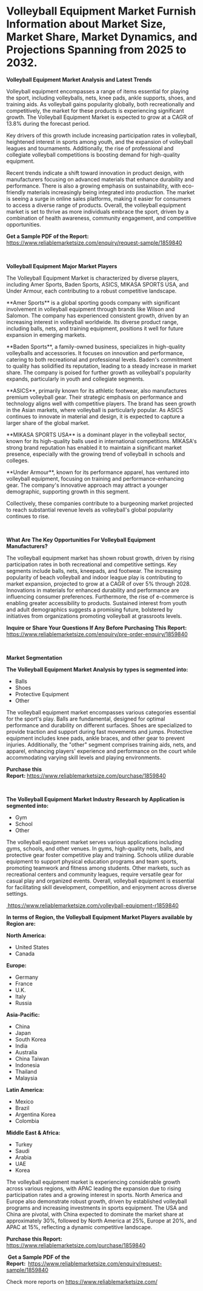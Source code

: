 <p><h1>Volleyball Equipment Market Furnish Information about Market Size, Market Share, Market Dynamics, and Projections Spanning from 2025 to 2032.</h1></p><p><strong>Volleyball Equipment Market Analysis and Latest Trends</strong></p>
<p><p>Volleyball equipment encompasses a range of items essential for playing the sport, including volleyballs, nets, knee pads, ankle supports, shoes, and training aids. As volleyball gains popularity globally, both recreationally and competitively, the market for these products is experiencing significant growth. The Volleyball Equipment Market is expected to grow at a CAGR of 13.8% during the forecast period. </p><p>Key drivers of this growth include increasing participation rates in volleyball, heightened interest in sports among youth, and the expansion of volleyball leagues and tournaments. Additionally, the rise of professional and collegiate volleyball competitions is boosting demand for high-quality equipment. </p><p>Recent trends indicate a shift toward innovation in product design, with manufacturers focusing on advanced materials that enhance durability and performance. There is also a growing emphasis on sustainability, with eco-friendly materials increasingly being integrated into production. The market is seeing a surge in online sales platforms, making it easier for consumers to access a diverse range of products. Overall, the volleyball equipment market is set to thrive as more individuals embrace the sport, driven by a combination of health awareness, community engagement, and competitive opportunities.</p></p>
<p><strong>Get a Sample PDF of the Report:&nbsp;</strong> <a href="https://www.reliablemarketsize.com/enquiry/request-sample/1859840?utm_campaign=3269&utm_medium=2&utm_source=Github&utm_content=ia&utm_term=04042025&utm_id=volleyball-equipment">https://www.reliablemarketsize.com/enquiry/request-sample/1859840</a></p>
<p>&nbsp;</p>
<p><strong>Volleyball Equipment Major Market Players</strong></p>
<p><p>The Volleyball Equipment Market is characterized by diverse players, including Amer Sports, Baden Sports, ASICS, MIKASA SPORTS USA, and Under Armour, each contributing to a robust competitive landscape.</p><p>**Amer Sports** is a global sporting goods company with significant involvement in volleyball equipment through brands like Wilson and Salomon. The company has experienced consistent growth, driven by an increasing interest in volleyball worldwide. Its diverse product range, including balls, nets, and training equipment, positions it well for future expansion in emerging markets.</p><p>**Baden Sports**, a family-owned business, specializes in high-quality volleyballs and accessories. It focuses on innovation and performance, catering to both recreational and professional levels. Baden's commitment to quality has solidified its reputation, leading to a steady increase in market share. The company is poised for further growth as volleyball's popularity expands, particularly in youth and collegiate segments.</p><p>**ASICS**, primarily known for its athletic footwear, also manufactures premium volleyball gear. Their strategic emphasis on performance and technology aligns well with competitive players. The brand has seen growth in the Asian markets, where volleyball is particularly popular. As ASICS continues to innovate in material and design, it is expected to capture a larger share of the global market.</p><p>**MIKASA SPORTS USA** is a dominant player in the volleyball sector, known for its high-quality balls used in international competitions. MIKASA's strong brand reputation has enabled it to maintain a significant market presence, especially with the growing trend of volleyball in schools and colleges. </p><p>**Under Armour**, known for its performance apparel, has ventured into volleyball equipment, focusing on training and performance-enhancing gear. The company's innovative approach may attract a younger demographic, supporting growth in this segment.</p><p>Collectively, these companies contribute to a burgeoning market projected to reach substantial revenue levels as volleyball's global popularity continues to rise.</p></p>
<p>&nbsp;</p>
<p><strong>What Are The Key Opportunities For Volleyball Equipment Manufacturers?</strong></p>
<p><p>The volleyball equipment market has shown robust growth, driven by rising participation rates in both recreational and competitive settings. Key segments include balls, nets, kneepads, and footwear. The increasing popularity of beach volleyball and indoor league play is contributing to market expansion, projected to grow at a CAGR of over 5% through 2028. Innovations in materials for enhanced durability and performance are influencing consumer preferences. Furthermore, the rise of e-commerce is enabling greater accessibility to products. Sustained interest from youth and adult demographics suggests a promising future, bolstered by initiatives from organizations promoting volleyball at grassroots levels.</p></p>
<p><strong>Inquire or Share Your Questions If Any Before Purchasing This Report:</strong> <a href="https://www.reliablemarketsize.com/enquiry/pre-order-enquiry/1859840?utm_campaign=3269&utm_medium=2&utm_source=Github&utm_content=ia&utm_term=04042025&utm_id=volleyball-equipment">https://www.reliablemarketsize.com/enquiry/pre-order-enquiry/1859840</a></p>
<p>&nbsp;</p>
<p><strong>Market Segmentation</strong></p>
<p><strong>The Volleyball Equipment Market Analysis by types is segmented into:</strong></p>
<p><ul><li>Balls</li><li>Shoes</li><li>Protective Equipment</li><li>Other</li></ul></p>
<p><p>The volleyball equipment market encompasses various categories essential for the sport's play. Balls are fundamental, designed for optimal performance and durability on different surfaces. Shoes are specialized to provide traction and support during fast movements and jumps. Protective equipment includes knee pads, ankle braces, and other gear to prevent injuries. Additionally, the "other" segment comprises training aids, nets, and apparel, enhancing players' experience and performance on the court while accommodating varying skill levels and playing environments.</p></p>
<p><strong>Purchase this Report:&nbsp;</strong><a href="https://www.reliablemarketsize.com/purchase/1859840?utm_campaign=3269&utm_medium=2&utm_source=Github&utm_content=ia&utm_term=04042025&utm_id=volleyball-equipment">https://www.reliablemarketsize.com/purchase/1859840</a></p>
<p>&nbsp;</p>
<p><strong>The Volleyball Equipment Market Industry Research by Application is segmented into:</strong></p>
<p><ul><li>Gym</li><li>School</li><li>Other</li></ul></p>
<p><p>The volleyball equipment market serves various applications including gyms, schools, and other venues. In gyms, high-quality nets, balls, and protective gear foster competitive play and training. Schools utilize durable equipment to support physical education programs and team sports, promoting teamwork and fitness among students. Other markets, such as recreational centers and community leagues, require versatile gear for casual play and organized events. Overall, volleyball equipment is essential for facilitating skill development, competition, and enjoyment across diverse settings.</p></p>
<p><a href="https://www.reliablemarketsize.com/volleyball-equipment-r1859840?utm_campaign=3269&utm_medium=2&utm_source=Github&utm_content=ia&utm_term=04042025&utm_id=volleyball-equipment">&nbsp;https://www.reliablemarketsize.com/volleyball-equipment-r1859840</a></p>
<p><strong>In terms of Region, the Volleyball Equipment Market Players available by Region are:</strong></p>
<p>
    <p> <strong> North America: </strong>
        <ul>
            <li>United States</li>
            <li>Canada</li>
        </ul>
        </p> 
    <p> <strong> Europe: </strong>
        <ul>
            <li>Germany</li>
            <li>France</li>
            <li>U.K.</li>
            <li>Italy</li>
            <li>Russia</li>
        </ul>
        </p> 
    <p> <strong> Asia-Pacific: </strong>
        <ul>
            <li>China</li>
            <li>Japan</li>
            <li>South Korea</li>
            <li>India</li>
            <li>Australia</li>
            <li>China Taiwan</li>
            <li>Indonesia</li>
            <li>Thailand</li>
            <li>Malaysia</li>
        </ul>
        </p> 
    <p> <strong> Latin America: </strong>
        <ul>
            <li>Mexico</li>
            <li>Brazil</li>
            <li>Argentina Korea</li>
            <li>Colombia</li>
        </ul>
        </p> 
    <p> <strong> Middle East & Africa: </strong>
        <ul>
            <li>Turkey</li>
            <li>Saudi</li>
            <li>Arabia</li>
            <li>UAE</li>
            <li>Korea</li>
        </ul>
    </p>
    </p>
<p><p>The volleyball equipment market is experiencing considerable growth across various regions, with APAC leading the expansion due to rising participation rates and a growing interest in sports. North America and Europe also demonstrate robust growth, driven by established volleyball programs and increasing investments in sports equipment. The USA and China are pivotal, with China expected to dominate the market share at approximately 30%, followed by North America at 25%, Europe at 20%, and APAC at 15%, reflecting a dynamic competitive landscape.</p></p>
<p><strong>Purchase this Report: </strong><a href="https://www.reliablemarketsize.com/purchase/1859840?utm_campaign=3269&utm_medium=2&utm_source=Github&utm_content=ia&utm_term=04042025&utm_id=volleyball-equipment">https://www.reliablemarketsize.com/purchase/1859840</a></p>
<p>&nbsp;<strong>Get a Sample PDF of the Report:&nbsp;&nbsp;</strong><a href="https://www.reliablemarketsize.com/enquiry/request-sample/1859840?utm_campaign=3269&utm_medium=2&utm_source=Github&utm_content=ia&utm_term=04042025&utm_id=volleyball-equipment">https://www.reliablemarketsize.com/enquiry/request-sample/1859840</a></p>
<p><strong></strong></p>
<p>Check more reports on <a href="https://www.reliablemarketsize.com/?utm_campaign=3269&utm_medium=2&utm_source=Github&utm_content=ia&utm_term=04042025&utm_id=volleyball-equipment">https://www.reliablemarketsize.com/</a></p>